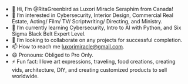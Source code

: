 - 👋 Hi, I’m @RitaGreenbird as Luxori Miracle Seraphim from Canada!
- 👀 I’m interested in Cybersecurity, Interior Design, Commercial Real Estate, Acting/ Film/ TV/ Scriptwriting/ Directing, and Ministry.
- 🌱 I’m currently learning Cybersecurity, Intro to AI with Python, and Six Sigma Black Belt Expert Level.
- 💞️ I’m looking to collaborate on any projects for successful completion.
- 📫 How to reach me luxorimiracle@gmail.com.
- 😄 Pronouns: Obliged to Pro Only.
- ⚡ Fun fact: I love art expressions, traveling, food creations, creating vids, architecture, DIY, and creating customized products to sell worldwide.

<!---
RitaGreenbird/RitaGreenbird is a ✨ special ✨ repository because its `README.md` (this file) appears on your GitHub profile.
You can click the Preview link to take a look at your changes.
--->
